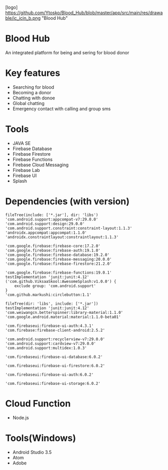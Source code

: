 [logo] https://github.com/Ytosko/Blood_Hub/blob/master/app/src/main/res/drawable/ic_icin_b.png "Blood Hub"
# Blood Hub
An integrated platform for being and sering for blood donor


# Key features

* Searching for blood
* Becoming a donor
* Chatting with donoe
* Global chatting
* Emergency contact with calling and group sms


# Tools

* JAVA SE
* Firebase Database
* Firebase Firestore
* Firebase Functions 
* Firebase Cloud Messaging
* Firebase Lab
* Firebase UI
* Splash

# Dependencies (with version)

    fileTree(include: ['*.jar'], dir: 'libs')
    'com.android.support:appcompat-v7:29.0.0'
    'com.android.support:design:29.0.0'
    'com.android.support.constraint:constraint-layout:1.1.3'
    'androidx.appcompat:appcompat:1.1.0'
    'androidx.constraintlayout:constraintlayout:1.1.3'

    'com.google.firebase:firebase-core:17.2.0'
    'com.google.firebase:firebase-auth:19.1.0'
    'com.google.firebase:firebase-database:19.2.0'
    'com.google.firebase:firebase-messaging:20.0.0'
    'com.google.firebase:firebase-firestore:21.2.0'

    'com.google.firebase:firebase-functions:19.0.1'
    testImplementation 'junit:junit:4.12'
    ('com.github.ViksaaSkool:AwesomeSplash:v1.0.0') {
        exclude group: 'com.android.support'
    }
    'com.github.markushi:circlebutton:1.1'

    fileTree(dir: 'libs', include: ['*.jar'])
    testImplementation 'junit:junit:4.12'
    'com.weiwangcn.betterspinner:library-material:1.1.0'
    'com.google.android.material:material:1.1.0-beta01'

    'com.firebaseui:firebase-ui-auth:4.3.1'
    'com.firebase:firebase-client-android:2.5.2'

    'com.android.support:recyclerview-v7:29.0.0'
    'com.android.support:cardview-v7:29.0.0'
    'com.android.support:multidex:1.0.3'

    'com.firebaseui:firebase-ui-database:6.0.2'

    'com.firebaseui:firebase-ui-firestore:6.0.2'

    'com.firebaseui:firebase-ui-auth:6.0.2'

    'com.firebaseui:firebase-ui-storage:6.0.2'
    
    
# Cloud Function
    
  * Node.js
  

# Tools(Windows)

  * Android Studio 3.5
  * Atom
  * Adobe

